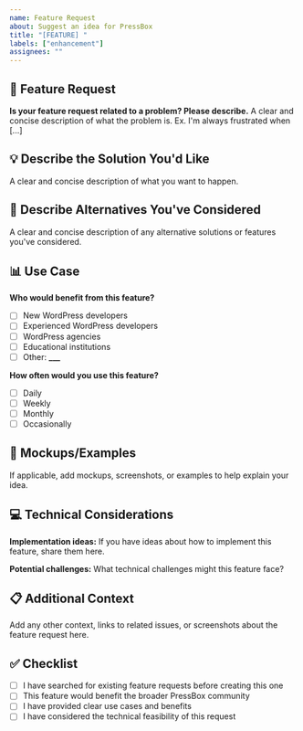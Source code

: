 ```yaml
---
name: Feature Request
about: Suggest an idea for PressBox
title: "[FEATURE] "
labels: ["enhancement"]
assignees: ""
---
```


## 🚀 Feature Request

**Is your feature request related to a problem? Please describe.**
A clear and concise description of what the problem is. Ex. I'm always frustrated when [...]

## 💡 Describe the Solution You'd Like

A clear and concise description of what you want to happen.

## 🔄 Describe Alternatives You've Considered

A clear and concise description of any alternative solutions or features you've considered.

## 📊 Use Case

**Who would benefit from this feature?**

- [ ] New WordPress developers
- [ ] Experienced WordPress developers
- [ ] WordPress agencies
- [ ] Educational institutions
- [ ] Other: ****\_\_\_****

**How often would you use this feature?**

- [ ] Daily
- [ ] Weekly
- [ ] Monthly
- [ ] Occasionally

## 🎨 Mockups/Examples

If applicable, add mockups, screenshots, or examples to help explain your idea.

## 💻 Technical Considerations

**Implementation ideas:**
If you have ideas about how to implement this feature, share them here.

**Potential challenges:**
What technical challenges might this feature face?

## 📋 Additional Context

Add any other context, links to related issues, or screenshots about the feature request here.

## ✅ Checklist

- [ ] I have searched for existing feature requests before creating this one
- [ ] This feature would benefit the broader PressBox community
- [ ] I have provided clear use cases and benefits
- [ ] I have considered the technical feasibility of this request
